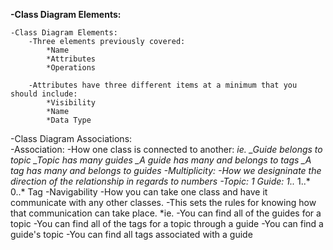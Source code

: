 **-Class Diagram Elements:**

    -Class Diagram Elements:
        -Three elements previously covered:
            *Name
            *Attributes
            *Operations

        -Attributes have three different items at a minimum that you should include:
            *Visibility
            *Name
            *Data Type
   -Class Diagram Associations:    
        -Association: 
            -How one class is connected to another:
            *ie.
                _Guide belongs to topic
                _Topic has many guides
                _A guide has many and belongs to tags
                _A tag has many and belongs to guides
        -Multiplicity:
            -How we designinate the direction of the relationship in regards to numbers
                -Topic: 1 Guide: 1..*    1..*     0..* Tag
        -Navigability
            -How you can take one class and have it communicate with any other classes.
            -This sets the rules for knowing how that communication can take place.
            *ie. 
                -You can find all of the guides for a topic
                -You can find all of the tags for a topic through a guide
                -You can find a guide's topic
                -You can find all tags associated with a guide

